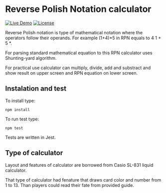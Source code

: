 Reverse Polish Notation calculator
============
[![Live Demo](https://img.shields.io/badge/demo-online-green.svg)](https://piotrbartnik.github.io/RPNcalculator/)
[![License](https://img.shields.io/badge/license-MIT-blue.svg)](https://opensource.org/licenses/MIT)

Reverse Polish notation is type of mathematical notation where the operators follow their operands. 
For example (1+4)*5 in RPN equals to 4 1 + 5 *.

For parsing standard mathematical equation to this RPN calculator uses Shunting-yard algorithm.

For practical use calculator can multiply, divide, add and substract and show result on upper screen and RPN equation on lower screen.

## Instalation and test

To install type:

  ```
  npm install
  ```

To run test type:

  ```
  npm test
  ```

Tests are written in Jest. 

## Type of calculator

Layout and features of calculator are borrowed from Casio SL-831 liquid calculator.

That type of calculator had fenature that draws card color and number from 1 to 13. Than players could read their fate from provided guide.